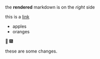 the **rendered** markdown is on the *right* side

this is a [link](https://google.com)

 * apples
 * oranges

 :tada: :fireworks:
 
 these are some changes.
 
 
